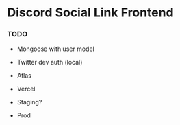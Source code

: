 # Discord Social Link Frontend

### TODO

- Mongoose with user model
- Twitter dev auth (local)

- Atlas
- Vercel
- Staging?
- Prod